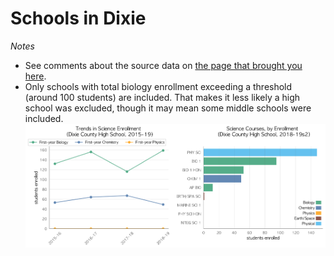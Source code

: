 # Schools in Dixie  
*Notes*
- See comments about the source data on [the page that brought you here](https://adamlamee.github.io/FL-K12-analyses/plots/District_pages/Dixie.html).  
- Only schools with total biology enrollment exceeding a threshold (around 100 students) are included. That makes it less likely a high school was excluded, though it may mean some middle schools were included.  
![](../School_plots/DIXIE/DIXIE_COUN.png)
